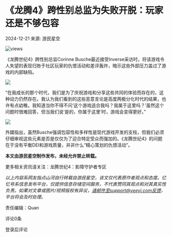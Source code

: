 # 《龙腾4》跨性别总监为失败开脱：玩家还是不够包容

2024-12-21 来源: 游民星空

![views](/views_eye.png)

《龙腾世纪4》跨性别总监Corinne Busche最近接受Inverse采访时，将该游戏令人失望的表现归咎于社区玩家的仇恨活动和差评轰炸，暗示这些外部压力盖过了游戏的内部缺陷。

![](https://assets.zhayieye.com/news/data/article/2024_12_21/234fe7827692174944b491e1f1d224cd.png?x-oss-process=image/resize,w_650,m_lfit)

“在我成长的那个时代，我们是为了庆祝游戏和分享这些共同的体验而存在的，这种动力仍然存在。我认为我们看到的这些恶意言论是高度两极分化时代的结果，也许有点幼稚。我知道当你不得不问‘这个游戏适合我吗？我属于这里吗？’虽然这个问题时很难回答，但当我们说‘是的，你属于这里’时，游戏会变得更好。”

![](https://assets.zhayieye.com/news/data/article/2024_12_21/d3f207473ac829096fef56d824db1a32.png?x-oss-process=image/resize,w_650,m_lfit)

外媒指出，虽然Busche强调包容性和多样性是现代游戏开发的支柱，但我们必须仔细审视这些元素是否是仅仅为了迎合特定受众而强加的。《龙腾世纪4》的问题在于没有平衡DEI和游戏质量，并非什么“精心策划的仇恨活动”。

**本文由游民星空制作发布，未经允许禁止转载。**

更多相关资讯请关注：龙腾世纪4：影障守护者专区

*以上内容系网友指点山河自行转载自游民星空，该文仅代表原作者观点和态度。亿忆号系信息发布平台，仅提供信息存储空间服务，不代表赞同其观点和对其真实性负责。如果对文章或图片/视频版权有异议，请邮件至support@yeeyi.com反馈，平台将会及时处理。*

责任编辑：Quan

评论0条

登录后评论